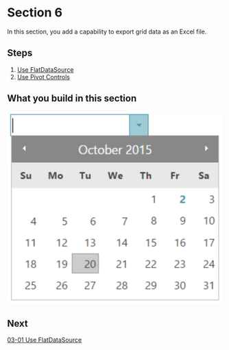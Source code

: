 #  Section 6

In this section, you add a capability to export grid data as an Excel file. 

## Steps
1. [Use FlatDataSource](03-01-Use-FlatDataSource.md)
2. [Use Pivot Controls](03-02-Use-Pivot-Controls.md)

## What you build in this section

![](../assets/03-02-01.png)

## Next
[03-01 Use FlatDataSource](03-01-Use-FlatDataSource.md)